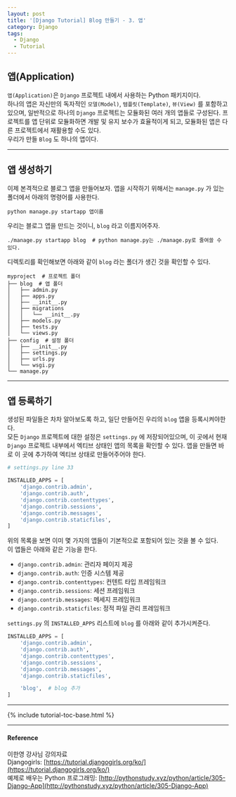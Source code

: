 ```yaml
---
layout: post
title: '[Django Tutorial] Blog 만들기 - 3. 앱'
category: Django
tags:
  - Django
  - Tutorial
---
```




## 앱(Application)

`앱(Application)`은 `Django` 프로젝트 내에서 사용하는 Python 패키지이다.  
하나의 앱은 자신만의 독자적인 `모델(Model)`, `템플릿(Template)`, `뷰(View)` 를 포함하고 있으며, 일반적으로 하나의 `Django` 프로젝트는 모듈화된 여러 개의 앱들로 구성된다. 프로젝트를 앱 단위로 모듈화하면 개발 및 유지 보수가 효율적이게 되고, 모듈화된 앱은 다른 프로젝트에서 재활용할 수도 있다.  
우리가 만들 `Blog` 도 하나의 앱이다.

- - -


## 앱 생성하기

이제 본격적으로 블로그 앱을 만들어보자.
앱을 시작하기 위해서는 `manage.py` 가 있는 폴더에서 아래의 명령어를 사용한다.
```
python manage.py startapp 앱이름
```

우리는 블로그 앱을 만드는 것이니, `blog` 라고 이름지어주자.

```
./manage.py startapp blog  # python manage.py는 ./manage.py로 줄여쓸 수 있다.
``` 

디렉토리를 확인해보면 아래와 같이 `blog` 라는 폴더가 생긴 것을 확인할 수 있다.

```
myproject  # 프로젝트 폴더
├── blog  # 앱 폴더
│   ├── admin.py
│   ├── apps.py
│   ├── __init__.py
│   ├── migrations
│   │   └── __init__.py
│   ├── models.py
│   ├── tests.py
│   └── views.py
├── config  # 설정 폴더
│   ├── __init__.py
│   ├── settings.py
│   ├── urls.py
│   └── wsgi.py
└── manage.py
```

- - -
## 앱 등록하기



생성된 파일들은 차차 알아보도록 하고, 일단 만들어진 우리의 `blog` 앱을 등록시켜야한다.  
모든 `Django` 프로젝트에 대한 설정은 `settings.py` 에 저장되어있으며, 이 곳에서 현재 `Django` 프로젝트 내부에서 엑티브 상태인 앱의 목록을 확인할 수 있다. 앱을 만들면 바로 이 곳에 추가하여 엑티브 상태로 만들어주어야 한다.

```python
# settings.py line 33

INSTALLED_APPS = [
    'django.contrib.admin',
    'django.contrib.auth',
    'django.contrib.contenttypes',
    'django.contrib.sessions',
    'django.contrib.messages',
    'django.contrib.staticfiles',
]
```
위의 목록을 보면 이미 몇 가지의 앱들이 기본적으로 포함되어 있는 것을 볼 수 있다.  
이 앱들은 아래와 같은 기능을 한다.  

- `django.contrib.admin`: 관리자 페이지 제공
- `django.contrib.auth`: 인증 시스템 제공
- `django.contrib.contenttypes`: 컨텐트 타입 프레임워크
- `django.contrib.sessions`: 세션 프레임워크
- `django.contrib.messages`: 메세지 프레임워크
- `django.contrib.staticfiles`: 정적 파일 관리 프레임워크

`settings.py` 의 `INSTALLED_APPS` 리스트에 `blog` 를 아래와 같이 추가시켜준다.

```python
INSTALLED_APPS = [
    'django.contrib.admin',
    'django.contrib.auth',
    'django.contrib.contenttypes',
    'django.contrib.sessions',
    'django.contrib.messages',
    'django.contrib.staticfiles',

    'blog',  # blog 추가
]
```

- - -

{% include tutorial-toc-base.html %}

- - -

#### Reference

이한영 강사님 강의자료  
Djangogirls: [https://tutorial.djangogirls.org/ko/](https://tutorial.djangogirls.org/ko/)  
예제로 배우는 Python 프로그래밍: [http://pythonstudy.xyz/python/article/305-Django-App](http://pythonstudy.xyz/python/article/305-Django-App)